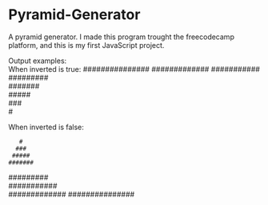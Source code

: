 # Pyramid-Generator
A pyramid generator. 
I made this program trought the freecodecamp platform, and this is my first JavaScript project.



Output examples:  
When inverted is true:
###############
 ############# 
  ###########  
   #########   
    #######    
     #####     
      ###      
       # 

       
When inverted is false:


       #       
      ###      
     #####     
    #######    
   #########   
  ###########  
 ############# 
###############
